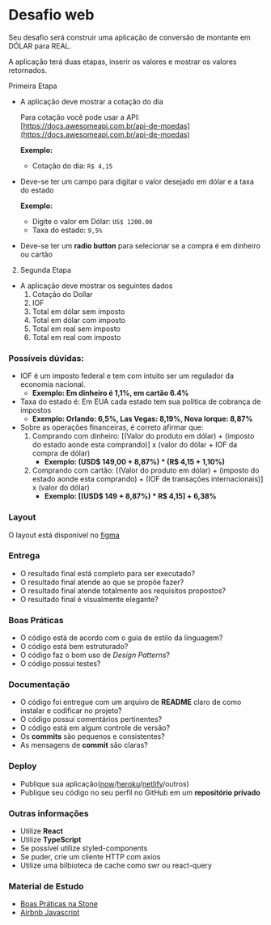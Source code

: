 # Desafio web

Seu desafio será construir uma aplicação de conversão de montante em DÓLAR para REAL. 

A aplicação terá duas etapas, inserir os valores e mostrar os valores retornados.

Primeira Etapa

- A aplicação deve mostrar a cotação do dia

    Para cotação você pode usar a API: [https://docs.awesomeapi.com.br/api-de-moedas](https://docs.awesomeapi.com.br/api-de-moedas)

    **Exemplo:**

    - Cotação do dia: `R$ 4,15`
- Deve-se ter um campo para digitar o valor desejado em dólar e a taxa do estado

    **Exemplo:** 

    - Digite o valor em Dólar: `US$ 1200.00`
    - Taxa do estado: `9,5%`
- Deve-se ter um __radio button__ para selecionar se a compra é em dinheiro ou cartão

2. Segunda Etapa

- A aplicação deve mostrar os seguintes dados
    1. Cotação do Dollar
    2. IOF
    3. Total em dólar sem imposto
    4. Total em dólar com imposto
    5. Total em real sem imposto
    6. Total em real com imposto

### Possíveis dúvidas:

- IOF é um imposto federal e tem com intuito ser um regulador da economia nacional.
    - **Exemplo: Em dinheiro é 1,1%, em cartão 6.4%**
- Taxa do estado é: Em EUA cada estado tem sua politica de cobrança de impostos
    - **Exemplo: Orlando: 6,5%, Las Vegas: 8,19%, Nova Iorque: 8,87%**
- Sobre as operações financeiras, é correto afirmar que:
    1. Comprando com dinheiro: [(Valor do produto em dólar) + (imposto do estado aonde esta comprando)] x (valor do dólar + IOF da compra de dólar)
        - **Exemplo: (USD$ 149,00 + 8,87%) * (R$ 4,15 + 1,10%)**
    2. Comprando com cartão: [(Valor do produto em dólar) + (imposto do estado aonde esta comprando) + (IOF de transações internacionais)] x (valor do dólar)
        - **Exemplo: [(USD$ 149 + 8,87%) * R$ 4,15] + 6,38%**

### Layout
O layout está disponível no [figma](https://www.figma.com/file/y8IcDbllfaFAzXrEXR05PE/Teste-Front-Web-Stone)


### Entrega
- O resultado final está completo para ser executado?
- O resultado final atende ao que se propõe fazer?
- O resultado final atende totalmente aos requisitos propostos?
- O resultado final é visualmente elegante?

### Boas Práticas
- O código está de acordo com o guia de estilo da linguagem?
- O código está bem estruturado?
- O código faz o bom uso de *Design Patterns*?
- O código possui testes?

### Documentação
- O código foi entregue com um arquivo de __README__ claro de como instalar e codificar no projeto?
- O código possui comentários pertinentes?
- O código está em algum controle de versão?
- Os __commits__ são pequenos e consistentes?
- As mensagens de __commit__ são claras?

### Deploy
- Publique sua aplicação([now](https://zeit.co/)/[heroku](https://www.heroku.com)/[netlify](https://www.netlify.com)/outros)
- Publique seu código no seu perfil no GitHub em um **repositório privado**

### Outras informações
- Utilize **React**
- Utilize **TypeScript**
- Se possível utilize styled-components
- Se puder, crie um cliente HTTP com axios
- Utilize uma bilbioteca de cache como swr ou react-query

### **Material de Estudo**
- [Boas Práticas na Stone](https://github.com/stone-payments/stoneco-best-practices/blob/master/README_pt.md)
- [Airbnb Javascript](https://github.com/airbnb/javascript)

